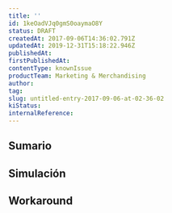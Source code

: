 ```yaml
---
title: ''
id: 1keOadVJq0gmS0oaymaO8Y
status: DRAFT
createdAt: 2017-09-06T14:36:02.791Z
updatedAt: 2019-12-31T15:18:22.946Z
publishedAt: 
firstPublishedAt: 
contentType: knownIssue
productTeam: Marketing & Merchandising
author: 
tag: 
slug: untitled-entry-2017-09-06-at-02-36-02
kiStatus: 
internalReference: 
---
```


## Sumario



## Simulación



## Workaround



